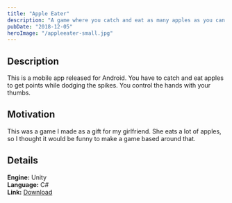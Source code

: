 ```yaml
---
title: "Apple Eater"
description: "A game where you catch and eat as many apples as you can!"
pubDate: "2018-12-05"
heroImage: "/appleeater-small.jpg"
---
```


## Description

This is a mobile app released for Android. You have to catch and eat apples to get points while dodging the spikes. You control the hands with your thumbs.

## Motivation

This was a game I made as a gift for my girlfriend. She eats a lot of apples, so I thought it would be funny to make a game based around that.

## Details


**Engine:** Unity  
**Language:** C#  
**Link:** [Download](https://play.google.com/store/apps/details?id=com.ShellpadInteractive.Apple_Eater)
